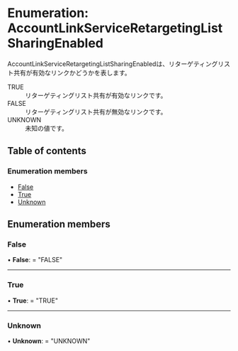 # Enumeration: AccountLinkServiceRetargetingListSharingEnabled


<div lang=\"ja\"> AccountLinkServiceRetargetingListSharingEnabledは、リターゲティングリスト共有が有効なリンクかどうかを表します。<br> </div>  <dl class=term>   <dt class=\"term__item\">TRUE</dt>   <dd class=\"term__desc\"><span lang=\"ja\">リターゲティングリスト共有が有効なリンクです。</span></dd>   <dt class=\"term__item\">FALSE</dt>   <dd class=\"term__desc\"><span lang=\"ja\">リターゲティングリスト共有が無効なリンクです。</span></dd>   <dt class=\"term__item\">UNKNOWN</dt>   <dd class=\"term__desc\"><span lang=\"ja\">未知の値です。</span></dd> </dl>

## Table of contents

### Enumeration members

- [False](accountlinkserviceretargetinglistsharingenabled.md#false)
- [True](accountlinkserviceretargetinglistsharingenabled.md#true)
- [Unknown](accountlinkserviceretargetinglistsharingenabled.md#unknown)

## Enumeration members

### False

• **False**: = "FALSE"

___

### True

• **True**: = "TRUE"

___

### Unknown

• **Unknown**: = "UNKNOWN"
